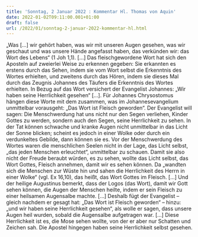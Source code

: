 ```yaml
---
title: 'Sonntag, 2 Januar 2022 : Kommentar Hl. Thomas von Aquin'
date: 2022-01-02T09:11:00.001+01:00
draft: false
url: /2022/01/sonntag-2-januar-2022-kommentar-hl.html
---
```


„Was \[...\] wir gehört haben, was wir mit unseren Augen gesehen, was wir geschaut und was unsere Hände angefasst haben, das verkünden wir: das Wort des Lebens“ (1 Joh 1,1). \[…\] Das fleischgewordene Wort hat sich den Aposteln auf zweierlei Weise zu erkennen gegeben: Sie erkannten es erstens durch das Sehen, indem sie vom Wort selbst die Erkenntnis des Wortes erhielten, und zweitens durch das Hören, indem sie dieses Mal durch das Zeugnis Johannes des Täufers die Erkenntnis des Wortes erhielten. In Bezug auf das Wort versichert der Evangelist Johannes: „Wir haben seine Herrlichkeit gesehen“ \[…\]. Für Johannes Chrysostomus hängen diese Worte mit dem zusammen, was im Johannesevangelium unmittelbar vorausgeht: „Das Wort ist Fleisch geworden“. Der Evangelist will sagen: Die Menschwerdung hat uns nicht nur den Segen verliehen, Kinder Gottes zu werden, sondern auch den Segen, seine Herrlichkeit zu sehen. In der Tat können schwache und kranke Augen nicht unmittelbar in das Licht der Sonne blicken; scheint es jedoch in einer Wolke oder durch ein verdunkeltes Gebilde, dann können sie es. Vor der Menschwerdung des Wortes waren die menschlichen Seelen nicht in der Lage, das Licht selbst, „das jeden Menschen erleuchtet“, unmittelbar zu schauen. Damit sie also nicht der Freude beraubt würden, es zu sehen, wollte das Licht selbst, das Wort Gottes, Fleisch annehmen, damit wir es sehen können. Da „wandten sich die Menschen zur Wüste hin und sahen die Herrlichkeit des Herrn in einer Wolke“ (vgl. Ex 16,10), das heißt, das Wort Gottes im Fleisch. \[…\] Und der heilige Augustinus bemerkt, dass der Logos (das Wort), damit wir Gott sehen können, die Augen der Menschen heilte, indem er sein Fleisch zu einer heilsamen Augensalbe machte. \[…\] Deshalb fügt der Evangelist – gleich nachdem er gesagt hat: „Das Wort ist Fleisch geworden“ – hinzu: „und wir haben seine Herrlichkeit gesehen“, als wolle er sagen, dass unsere Augen heil wurden, sobald die Augensalbe aufgetragen war. \[…\] Diese Herrlichkeit ist es, die Mose sehen wollte, von der er aber nur Schatten und Zeichen sah. Die Apostel hingegen haben seine Herrlichkeit selbst gesehen.